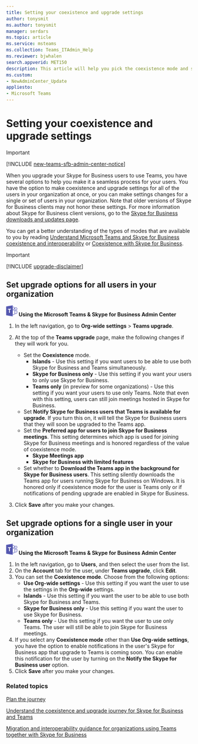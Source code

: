 ```yaml
---
title: Setting your coexistence and upgrade settings
author: tonysmit
ms.author: tonysmit
manager: serdars
ms.topic: article
ms.service: msteams
ms.collection: Teams_ITAdmin_Help
ms.reviewer: bjwhalen
search.appverid: MET150
description: This article will help you pick the coexistence mode and set other coexistence settings.
ms.custom:
- NewAdminCenter_Update
appliesto: 
- Microsoft Teams
---
```


# Setting your coexistence and upgrade settings

> [!IMPORTANT]
> [!INCLUDE [new-teams-sfb-admin-center-notice](includes/new-teams-sfb-admin-center-notice.md)]

When you upgrade your Skype for Business users to use Teams, you have several options to help you make it a seamless process for your users. You have the option to make coexistence and upgrade settings for all of the users in your organization at once, or you can make settings changes for a single or set of users in your organization. Note that older versions of Skype for Business clients may not honor these settings. For more information about Skype for Business client versions, go to the [Skype for Business downloads and updates page](https://docs.microsoft.com/en-us/skypeforbusiness/software-updates). 

You can get a better understanding of the types of modes that are available to you by reading [Understand Microsoft Teams and Skype for Business coexistence and interoperability](teams-and-skypeforbusiness-coexistence-and-interoperability.md) or [Coexistence with Skype for Business](coexistence-chat-calls-presence.md).  

> [!IMPORTANT]
> [!INCLUDE [upgrade-disclaimer](includes/upgrade-disclaimer.md)]


## Set upgrade options for all users in your organization

![teams-logo-30x30.png](media/teams-logo-30x30.png) **Using the Microsoft Teams & Skype for Business Admin Center**

1. In the left navigation, go to **Org-wide settings** > **Teams upgrade**. 

2. At the top of the **Teams upgrade** page, make the following changes if they will work for you.
    - Set the **Coexistence** mode.
        - **Islands** - Use this setting if you want users to be able to use both Skype for Business and Teams simultaneously.
        - **Skype for Business only** - Use this setting if you want your users to only use Skype for Business.
        - **Teams only** (in preview for some organizations) - Use this setting if you want your users to use only Teams. Note that even with this setting, users can still join meetings hosted in Skype for Business.
    - Set **Notify Skype for Business users that Teams is available for upgrade**. If you turn this on, it will tell the Skype for Business users that they will soon be upgraded to the Teams app.
    - Set the **Preferred app for users to join Skype for Business meetings**. This setting determines which app is used for joining Skype for Business meetings and is honored regardless of the value of coexistence mode.
      - **Skype Meetings app**
      - **Skype for Business with limited features**
    - Set whether to **Download the Teams app in the background for Skype for Business users**.  This setting silently downloads the Teams app for users running Skype for Business on Windows. It is honored only if coexistence mode for the user is Teams only or if notifications of pending upgrade are enabled in Skype for Business.
3. Click **Save** after you make your changes.

## Set upgrade options for a single user in your organization

![teams-logo-30x30.png](media/teams-logo-30x30.png) **Using the Microsoft Teams & Skype for Business Admin Center**

1. In the left navigation, go to **Users**, and then select the user from the list. 
2. On the **Account** tab for the user, under **Teams upgrade**, click **Edit**.
3. You can set the **Coexistence mode**. Choose from the following options:
     - **Use Org-wide settings** - Use this setting if you want the user to use the settings in the **Org-wide** settings. 
     - **Islands** - Use this setting if you want the user to be able to use both Skype for Business and Teams. 
     - **Skype for Business only** - Use this setting if you want the user to use Skype for Business. 
     - **Teams only** - Use this setting if you want the user to use only Teams. The user will still be able to join Skype for Business meetings.
4. If you select any **Coexistence mode** other than **Use Org-wide settings**, you have the option to enable notifications in the user's Skype for Business app that upgrade to Teams is coming soon. You can enable this notification for the user by turning on the **Notify the Skype for Business user** option.
5. Click **Save** after you make your changes.

### Related topics
[Plan the journey](upgrade-plan-journey.md)

[Understand the coexistence and upgrade journey for Skype for Business and Teams](upgrade-and-coexistence-of-skypeforbusiness-and-teams.md)

[Migration and interoperability guidance for organizations using Teams together with Skype for Business](migration-interop-guidance-for-teams-with-skype.md)

